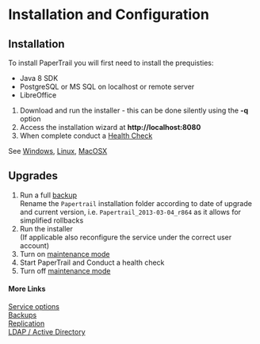 # Installation and Configuration

## Installation
To install PaperTrail you will first need to install the prequisties:

* Java 8 SDK
* PostgreSQL or MS SQL on localhost or remote server
* LibreOffice

1. Download and run the installer - this can be done silently using the **-q** option
2. Access the installation wizard at **http://localhost:8080** 
3. When complete conduct a [Health Check](http://docs.papertrail.co.za/Reference/health)  

See [Windows](http://docs.papertrail.co.za/Installation/Windows), 
 [Linux](http://docs.papertrail.co.za/Installation/ubuntu-linux), [MacOSX](http://docs.papertrail.co.za/Installation/MacOSX) 

## Upgrades

1. Run a full [backup](http://docs.papertrail.co.za/Configuration/Backups)  
Rename the `Papertrail` installation folder according to date of upgrade and current version, i.e. `Papertrail_2013-03-04_r864` as it allows for simplified rollbacks
1. Run the installer  
(If applicable also reconfigure the service under the correct user account)
1. Turn on [maintenance mode](http://docs.papertrail.co.za/Reference/maintenance)
1. Start PaperTrail and Conduct a health check
1. Turn off [maintenance mode](http://docs.papertrail.co.za/Reference/maintenance)

#### More Links
[Service options](http://docs.papertrail.co.za/Configuration/service)  
[Backups](http://docs.papertrail.co.za/Configuration/Backups)  
[Replication](http://egis.papertrail.co.za/wiki/Installation/Replication)  
[LDAP / Active Directory](http://egis.papertrail.co.za/wiki/Integration/LDAP)


